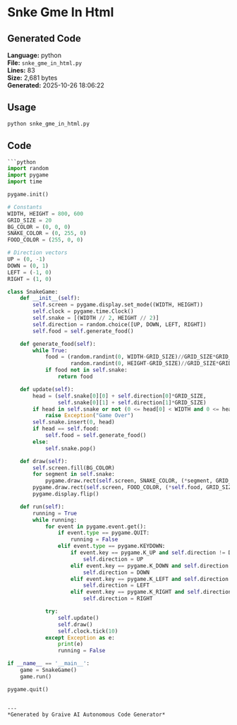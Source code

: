 # Snke Gme In Html

## Generated Code

**Language:** python  
**File:** `snke_gme_in_html.py`  
**Lines:** 83  
**Size:** 2,681 bytes  
**Generated:** 2025-10-26 18:06:22

## Usage

```python
python snke_gme_in_html.py
```

## Code

```python
```python
import random
import pygame
import time

pygame.init()

# Constants
WIDTH, HEIGHT = 800, 600
GRID_SIZE = 20
BG_COLOR = (0, 0, 0)
SNAKE_COLOR = (0, 255, 0)
FOOD_COLOR = (255, 0, 0)

# Direction vectors
UP = (0, -1)
DOWN = (0, 1)
LEFT = (-1, 0)
RIGHT = (1, 0)

class SnakeGame:
    def __init__(self):
        self.screen = pygame.display.set_mode((WIDTH, HEIGHT))
        self.clock = pygame.time.Clock()
        self.snake = [(WIDTH // 2, HEIGHT // 2)]
        self.direction = random.choice([UP, DOWN, LEFT, RIGHT])
        self.food = self.generate_food()

    def generate_food(self):
        while True:
            food = (random.randint(0, WIDTH-GRID_SIZE)//GRID_SIZE*GRID_SIZE,
                    random.randint(0, HEIGHT-GRID_SIZE)//GRID_SIZE*GRID_SIZE)
            if food not in self.snake:
                return food

    def update(self):
        head = (self.snake[0][0] + self.direction[0]*GRID_SIZE,
                self.snake[0][1] + self.direction[1]*GRID_SIZE)
        if head in self.snake or not (0 <= head[0] < WIDTH and 0 <= head[1] < HEIGHT):
            raise Exception("Game Over")
        self.snake.insert(0, head)
        if head == self.food:
            self.food = self.generate_food()
        else:
            self.snake.pop()

    def draw(self):
        self.screen.fill(BG_COLOR)
        for segment in self.snake:
            pygame.draw.rect(self.screen, SNAKE_COLOR, (*segment, GRID_SIZE, GRID_SIZE))
        pygame.draw.rect(self.screen, FOOD_COLOR, (*self.food, GRID_SIZE, GRID_SIZE))
        pygame.display.flip()

    def run(self):
        running = True
        while running:
            for event in pygame.event.get():
                if event.type == pygame.QUIT:
                    running = False
                elif event.type == pygame.KEYDOWN:
                    if event.key == pygame.K_UP and self.direction != DOWN:
                        self.direction = UP
                    elif event.key == pygame.K_DOWN and self.direction != UP:
                        self.direction = DOWN
                    elif event.key == pygame.K_LEFT and self.direction != RIGHT:
                        self.direction = LEFT
                    elif event.key == pygame.K_RIGHT and self.direction != LEFT:
                        self.direction = RIGHT

            try:
                self.update()
                self.draw()
                self.clock.tick(10)
            except Exception as e:
                print(e)
                running = False

if __name__ == '__main__':
    game = SnakeGame()
    game.run()

pygame.quit()
```
```

---
*Generated by Graive AI Autonomous Code Generator*
